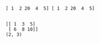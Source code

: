 ```python

```

    [ 1  2 20  4  5] [ 1  2 20  4  5]
    


```python

```

    [[ 1  3  5]
     [ 6  8 10]]
    (2, 3)
    


```python

```


```python

```


```python

```


```python

```
